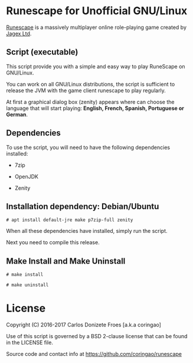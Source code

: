 Runescape for Unofficial GNU/Linux
=========================================

[Runescape](https://runescape.com) is a massively multiplayer online role-playing game 
created by [Jagex Ltd](https://jagex.com).

**Script (executable)**
-----------------------

This script provide you with a simple and easy way to play RuneScape
on GNU/Linux.

You can work on all GNU/Linux distributions, the script is sufficient
to release the JVM with the game client runescape to play regularly.

At first a graphical dialog box (zenity) appears where can choose the language
that will start playing: **English, French, Spanish, Portuguese or German**.

**Dependencies**
----------------

To use the script, you will need to have the following dependencies installed:

- 7zip

- OpenJDK

- Zenity

**Installation dependency: Debian/Ubuntu**
------------------------------------------

    # apt install default-jre make p7zip-full zenity

When all these dependencies have installed, simply run the script.

Next you need to compile this release.
    
**Make Install and Make Uninstall**
-----------------------------------

    # make install
    
    # make uninstall

License
=======

Copyright (C) 2016-2017 Carlos Donizete Froes [a.k.a coringao]

Use of this script is governed by a BSD 2-clause license that can be found in the LICENSE file.

Source code and contact info at https://github.com/coringao/runescape
